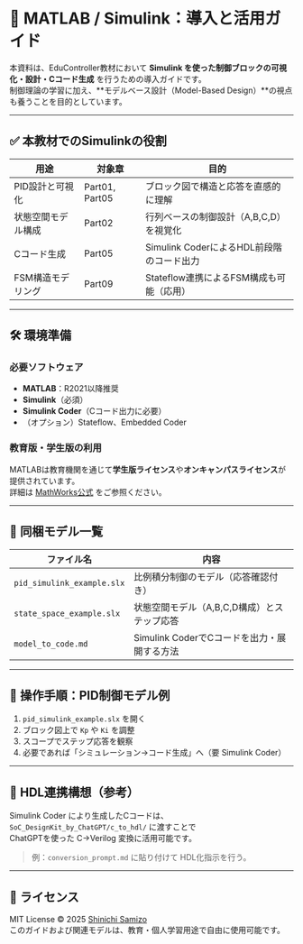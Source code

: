# 🧰 MATLAB / Simulink：導入と活用ガイド

本資料は、EduController教材において **Simulink を使った制御ブロックの可視化・設計・Cコード生成** を行うための導入ガイドです。  
制御理論の学習に加え、**モデルベース設計（Model-Based Design）**の視点も養うことを目的としています。

---

## ✅ 本教材でのSimulinkの役割

| 用途 | 対象章 | 目的 |
|------|--------|------|
| PID設計と可視化 | Part01, Part05 | ブロック図で構造と応答を直感的に理解 |
| 状態空間モデル構成 | Part02 | 行列ベースの制御設計（A,B,C,D）を視覚化 |
| Cコード生成 | Part05 | Simulink CoderによるHDL前段階のコード出力 |
| FSM構造モデリング | Part09 | Stateflow連携によるFSM構成も可能（応用） |

---

## 🛠️ 環境準備

### 必要ソフトウェア

- **MATLAB**：R2021以降推奨
- **Simulink**（必須）
- **Simulink Coder**（Cコード出力に必要）
- （オプション）Stateflow、Embedded Coder

### 教育版・学生版の利用

MATLABは教育機関を通じて**学生版ライセンス**や**オンキャンパスライセンス**が提供されています。  
詳細は [MathWorks公式](https://www.mathworks.com/academia/) をご参照ください。

---

## 📂 同梱モデル一覧

| ファイル名 | 内容 |
|------------|------|
| `pid_simulink_example.slx` | 比例積分制御のモデル（応答確認付き） |
| `state_space_example.slx` | 状態空間モデル（A,B,C,D構成）とステップ応答 |
| `model_to_code.md` | Simulink CoderでCコードを出力・展開する方法 |

---

## 📘 操作手順：PID制御モデル例

1. `pid_simulink_example.slx` を開く
2. ブロック図上で `Kp` や `Ki` を調整
3. スコープでステップ応答を観察
4. 必要であれば「シミュレーション→コード生成」へ（要 Simulink Coder）

---

## 🔄 HDL連携構想（参考）

Simulink Coder により生成したCコードは、`SoC_DesignKit_by_ChatGPT/c_to_hdl/` に渡すことで  
ChatGPTを使った C→Verilog 変換に活用可能です。

> 例：`conversion_prompt.md` に貼り付けて HDL化指示を行う。

---

## 🔖 ライセンス

MIT License © 2025 [Shinichi Samizo](https://github.com/Samizo-AITL)  
このガイドおよび関連モデルは、教育・個人学習用途で自由に使用可能です。
